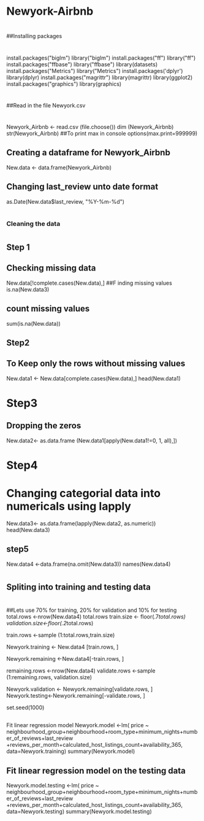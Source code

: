 # Newyork-Airbnb
 #
##Installing packages
#
install.packages("biglm")
library("biglm")
install.packages("ff")
library("ff")
install.packages("ffbase")
library("ffbase")
library(datasets)
install.packages("Metrics")
library("Metrics")
install.packages('dplyr')
library(dplyr)
install.packages("magrittr")
library(magrittr)
library(ggplot2)
install.packages("graphics")
library(graphics)
#
##Read in the file Newyork.csv
#
Newyork_Airbnb <- read.csv (file.choose())
dim (Newyork_Airbnb)
str(Newyork_Airbnb)
##To print max in console
options(max.print=999999)

## Creating a dataframe for Newyork_Airbnb
New.data <- data.frame(Newyork_Airbnb)

## Changing last_review unto date format
as.Date(New.data$last_review, "%Y-%m-%d")


#
##
### Cleaning the data
##
#
## Step 1
## Checking missing data
New.data[!complete.cases(New.data),]
##F inding missing values
is.na(New.data3)
## count missing values
sum(is.na(New.data))

## Step2
## To Keep only the rows without missing values 
New.data1 <- New.data[complete.cases(New.data),]
head(New.data1)

# Step3
## Dropping the zeros
New.data2<- as.data.frame (New.data1[apply(New.data1!=0, 1, all),])


# Step4
# Changing categorial data into numericals using lapply 
New.data3<- as.data.frame(lapply(New.data2, as.numeric))
head(New.data3)

## step5
New.data4 <-data.frame(na.omit(New.data3))
names(New.data4)


#
## Spliting into training and testing data
#
##Lets use 70% for training, 20% for validation and 10% for testing
total.rows <-nrow(New.data4)
total.rows
train.size <- floor(.7*total.rows)
validation.size<-floor(.2*total.rows)

train.rows <-sample (1:total.rows,train.size)

Newyork.training <- New.data4 [train.rows, ]

Newyork.remaining <-New.data4[-train.rows, ]

remaining.rows <-nrow(New.data4)
validate.rows <-sample (1:remaining.rows, validation.size)

Newyork.validation <- Newyork.remaining[validate.rows, ]
Newyork.testing<-Newyork.remaining[-validate.rows, ]

set.seed(1000)

##
Fit linear regression model
Newyork.model <-lm( price ~ neighbourhood_group+neighbourhood+room_type+minimum_nights+number_of_reviews+last_review +reviews_per_month+calculated_host_listings_count+availability_365, data=Newyork.training)
summary(Newyork.model)


## Fit linear regression model on the testing data
Newyork.model.testing <-lm( price ~ neighbourhood_group+neighbourhood+room_type+minimum_nights+number_of_reviews+last_review +reviews_per_month+calculated_host_listings_count+availability_365, data=Newyork.testing)
summary(Newyork.model.testing)



